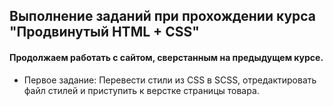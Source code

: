 ## Выполнение заданий при прохождении курса "Продвинутый HTML + CSS"
#### Продолжаем работать с сайтом, сверстанным на предыдущем курсе.

* Первое задание: Перевести стили из CSS в SCSS, отредактировать файл стилей и приступить к верстке страницы товара.

